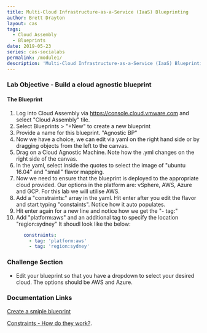 ```yaml
---
title: Multi-Cloud Infrastructure-as-a-Service (IaaS) Blueprinting
author: Brett Drayton
layout: cas
tags:
  - Cloud Assembly
  - Blueprints
date: 2019-05-23
series: cas-socialabs
permalink: /module1/
description: 'Multi-Cloud Infrastructure-as-a-Service (IaaS) Blueprinting'
---
```


### Lab Objective - Build a cloud agnostic blueprint

#### The Blueprint
1. Log into Cloud Assembly via <https://console.cloud.vmware.com> and select "Cloud Assembly" tile.
2. Select Blueprints > "+New" to create a new blueprint
3. Provide a name for this blueprint. "Agnostic BP"
4. Now we have a choice, we can edit via yaml on the right hand side or by dragging objects from the left to the canvas.
5. Drag on a Cloud Agnostic Machine. Note how the .yml changes on the right side of the canvas.
6. In the yaml, select inside the quotes to select the image of "ubuntu 16.04" and "small" flavor mapping.
7. Now we need to ensure that the blueprint is deployed to the appropriate cloud provided. Our options in the platform are: vSphere, AWS, Azure and GCP. For this lab we will utilise AWS.
8. Add a "constraints:" array in the yaml. Hit enter after you edit the flavor and start typing "constaints". Notice how it auto populates.
9. Hit enter again for a new line and notice how we get the "- tag:"
10. Add "platform:aws" and an additional tag to specify the location "region:sydney"
It shoudl look like the below:
````yaml
      constraints:
        - tag: 'platform:aws'
        - tag: 'region:sydney'
````

### Challenge Section
- Edit your blueprint so that you have a dropdown to select your desired cloud. The options should be AWS and Azure.


### Documentation Links
[Create a smiple blueprint](https://docs.vmware.com/en/VMware-Cloud-Assembly/services/Using-and-Managing/GUID-1EE72CCE-A871-4E63-88E5-30C12246BBBF.html)

[Constraints - How do they work?](https://docs.vmware.com/en/VMware-Cloud-Assembly/services/Using-and-Managing/GUID-C8C335F4-9623-401C-825E-6F5B2B3C6507.html).